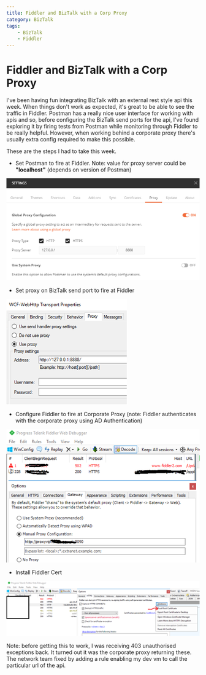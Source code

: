 ```yaml
---
title: Fiddler and BizTalk with a Corp Proxy
category: BizTalk
tags:
    - BizTalk
    - Fiddler
---
```

# Fiddler and BizTalk with a Corp Proxy
I've been having fun integrating BizTalk with an external rest style api this week. When things don't work as expected, it's great to be able to see the traffic in Fiddler. Postman has a really nice user interface for working with apis and so, before configuring the BizTalk send ports for the api, I've found exploring it by firing tests from Postman while monitoring through Fiddler to be really helpful. However, when working behind a corporate proxy there's usually extra config required to make this possible.

These are the steps I had to take this week.

* Set Postman to fire at Fiddler. Note: value for proxy server could be **"localhost"** (depends on version of Postman)

![postman proxy](/images/biztalk-fiddler/Postman1.png)

* Set proxy on BizTalk send port to fire at Fiddler

![Biz proxy](/images/biztalk-fiddler/Biz1.png)

* Configure Fiddler to fire at Corporate Proxy (note: Fiddler authenticates with the corporate proxy using AD Authentication)

![fiddler to corp](/images/biztalk-fiddler/Fiddler1.png)

* Install Fiddler Cert

![fiddler cert](/images/biztalk-fiddler/Fiddler2.png)

Note: before getting this to work, I was receiving 403 unauthorised exceptions back. It turned out it was the corporate proxy returning these. The network team fixed by adding a rule enabling my dev vm to call the particular url of the api.